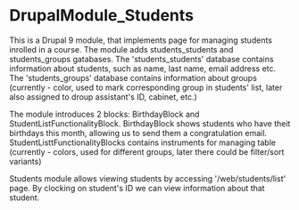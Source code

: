 # DrupalModule_Students
This is a Drupal 9 module, that implements page for managing students inrolled in a course.
The module adds students_students and students_groups gatabases.
The 'students_students' database contains information about students, such as name, last name, email address etc.
The 'students_groups' database contains information about groups (currently - color, used to mark corresponding group in students' list, later also assigned to droup assistant's ID, cabinet, etc.)

The module introduces 2 blocks: BirthdayBlock and StudentListFunctionalityBlock.
BirthdayBlock shows students who have theit birthdays this month, allowing us to send them a congratulation email.
StudentListtFunctionalityBlocks contains instruments for managing table (currently - colors, used for different groups, later there could be filter/sort variants)

Students module allows viewing students by accessing '/web/students/list' page. By clocking on student's ID we can view information about that student.
